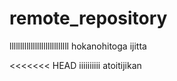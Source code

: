 # remote_repository
llllllllllllllllllllllllllll
hokanohitoga ijitta

<<<<<<< HEAD
iiiiiiiiii
atoitijikan
